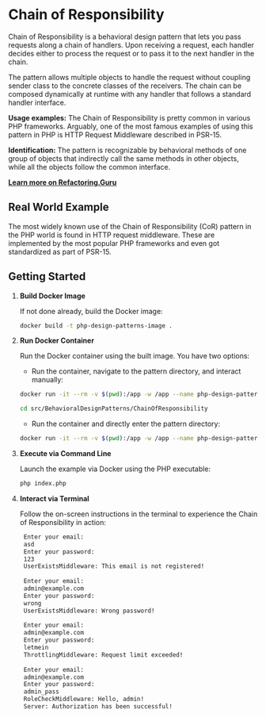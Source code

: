 # Chain of Responsibility

Chain of Responsibility is a behavioral design pattern that lets you pass requests along a chain of handlers. Upon receiving a request, each handler decides either to process the request or to pass it to the next handler in the chain.

The pattern allows multiple objects to handle the request without coupling sender class to the concrete classes of 
the receivers. The chain can be composed dynamically at runtime with any handler that follows a standard handler interface.

**Usage examples:** The Chain of Responsibility is pretty common in various PHP frameworks. Arguably, one of the most 
famous examples of using this pattern in PHP is HTTP Request Middleware described in PSR-15.

**Identification:** The pattern is recognizable by behavioral methods of one group of objects that indirectly call the 
same methods in other objects, while all the objects follow the common interface.

**[Learn more on Refactoring.Guru](https://refactoring.guru/design-patterns/chain-of-responsibility)**

## Real World Example

The most widely known use of the Chain of Responsibility (CoR) pattern in the PHP world is found in HTTP request 
middleware. These are implemented by the most popular PHP frameworks and even got standardized as part of PSR-15.

## Getting Started

1. **Build Docker Image**

   If not done already, build the Docker image:
   ```bash
   docker build -t php-design-patterns-image .
   ```

2. **Run Docker Container**

   Run the Docker container using the built image. You have two options:
    - Run the container, navigate to the pattern directory, and interact manually:
   ```bash
   docker run -it --rm -v $(pwd):/app -w /app --name php-design-patterns-container php-design-patterns-image /bin/bash
   ```
   ```bash
   cd src/BehavioralDesignPatterns/ChainOfResponsibility
   ```

    - Run the container and directly enter the pattern directory:

   ```bash
   docker run -it --rm -v $(pwd):/app -w /app --name php-design-patterns-container php-design-patterns-image /bin/bash -c "cd src/BehavioralDesignPatterns/ChainOfResponsibility && /bin/bash"
   ```

3. **Execute via Command Line**

   Launch the example via Docker using the PHP executable:

   ```bash
   php index.php
   ```

4. **Interact via Terminal**

   Follow the on-screen instructions in the terminal to experience the Chain of Responsibility in action:
   ```bash
    Enter your email:
    asd
    Enter your password:
    123
    UserExistsMiddleware: This email is not registered!
    
    Enter your email:
    admin@example.com
    Enter your password:
    wrong
    UserExistsMiddleware: Wrong password!
    
    Enter your email:
    admin@example.com
    Enter your password:
    letmein
    ThrottlingMiddleware: Request limit exceeded!
    
    Enter your email:
    admin@example.com
    Enter your password:
    admin_pass
    RoleCheckMiddleware: Hello, admin!
    Server: Authorization has been successful!
   ```
